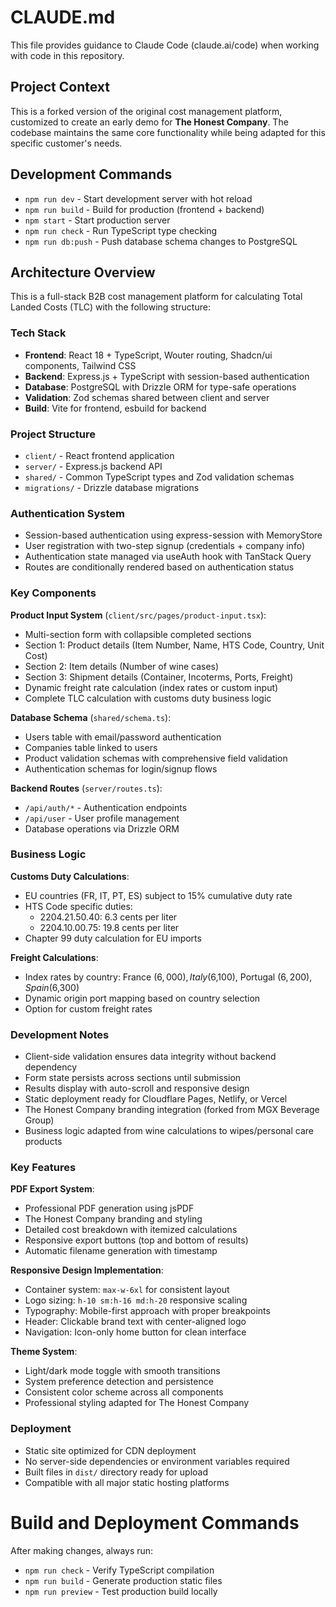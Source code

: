# CLAUDE.md

This file provides guidance to Claude Code (claude.ai/code) when working with code in this repository.

## Project Context

This is a forked version of the original cost management platform, customized to create an early demo for **The Honest Company**. The codebase maintains the same core functionality while being adapted for this specific customer's needs.

## Development Commands

- `npm run dev` - Start development server with hot reload
- `npm run build` - Build for production (frontend + backend)
- `npm start` - Start production server
- `npm run check` - Run TypeScript type checking
- `npm run db:push` - Push database schema changes to PostgreSQL

## Architecture Overview

This is a full-stack B2B cost management platform for calculating Total Landed Costs (TLC) with the following structure:

### Tech Stack
- **Frontend**: React 18 + TypeScript, Wouter routing, Shadcn/ui components, Tailwind CSS
- **Backend**: Express.js + TypeScript with session-based authentication
- **Database**: PostgreSQL with Drizzle ORM for type-safe operations
- **Validation**: Zod schemas shared between client and server
- **Build**: Vite for frontend, esbuild for backend

### Project Structure
- `client/` - React frontend application
- `server/` - Express.js backend API
- `shared/` - Common TypeScript types and Zod validation schemas
- `migrations/` - Drizzle database migrations

### Authentication System
- Session-based authentication using express-session with MemoryStore
- User registration with two-step signup (credentials + company info)
- Authentication state managed via useAuth hook with TanStack Query
- Routes are conditionally rendered based on authentication status

### Key Components

**Product Input System** (`client/src/pages/product-input.tsx`):
- Multi-section form with collapsible completed sections
- Section 1: Product details (Item Number, Name, HTS Code, Country, Unit Cost)
- Section 2: Item details (Number of wine cases)
- Section 3: Shipment details (Container, Incoterms, Ports, Freight)
- Dynamic freight rate calculation (index rates or custom input)
- Complete TLC calculation with customs duty business logic

**Database Schema** (`shared/schema.ts`):
- Users table with email/password authentication
- Companies table linked to users
- Product validation schemas with comprehensive field validation
- Authentication schemas for login/signup flows

**Backend Routes** (`server/routes.ts`):
- `/api/auth/*` - Authentication endpoints
- `/api/user` - User profile management
- Database operations via Drizzle ORM

### Business Logic

**Customs Duty Calculations**:
- EU countries (FR, IT, PT, ES) subject to 15% cumulative duty rate
- HTS Code specific duties:
  - 2204.21.50.40: 6.3 cents per liter
  - 2204.10.00.75: 19.8 cents per liter
- Chapter 99 duty calculation for EU imports

**Freight Calculations**:
- Index rates by country: France ($6,000), Italy ($6,100), Portugal ($6,200), Spain ($6,300)
- Dynamic origin port mapping based on country selection
- Option for custom freight rates

### Development Notes

- Client-side validation ensures data integrity without backend dependency
- Form state persists across sections until submission
- Results display with auto-scroll and responsive design
- Static deployment ready for Cloudflare Pages, Netlify, or Vercel
- The Honest Company branding integration (forked from MGX Beverage Group)
- Business logic adapted from wine calculations to wipes/personal care products

### Key Features

**PDF Export System**:
- Professional PDF generation using jsPDF
- The Honest Company branding and styling
- Detailed cost breakdown with itemized calculations
- Responsive export buttons (top and bottom of results)
- Automatic filename generation with timestamp

**Responsive Design Implementation**:
- Container system: `max-w-6xl` for consistent layout
- Logo sizing: `h-10 sm:h-16 md:h-20` responsive scaling
- Typography: Mobile-first approach with proper breakpoints
- Header: Clickable brand text with center-aligned logo
- Navigation: Icon-only home button for clean interface

**Theme System**:
- Light/dark mode toggle with smooth transitions
- System preference detection and persistence
- Consistent color scheme across all components
- Professional styling adapted for The Honest Company

### Deployment
- Static site optimized for CDN deployment
- No server-side dependencies or environment variables required
- Built files in `dist/` directory ready for upload
- Compatible with all major static hosting platforms

# Build and Deployment Commands
After making changes, always run:
- `npm run check` - Verify TypeScript compilation
- `npm run build` - Generate production static files
- `npm run preview` - Test production build locally
